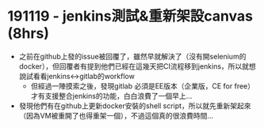 # 191119 - jenkins測試&重新架設canvas (8hrs)

- 之前在github上發的issue被回覆了，雖然早就解決了（沒有開selenium的docker），但回覆者有提到他們已經在這幾天把CI流程移到jenkins，所以就想說試看看jenkins↔gitlab的workflow
    - 但經過一陣摸索之後，發現gitlab 必須是EE版本（企業版，CE for free）才有支援整合jenkins的功能，白白浪費了一個早上…
- 發現他們有在github上更新docker安裝的shell script，所以就先重新架起來（因為VM被重開了也得重架一個），不過這個真的很浪費時間…

